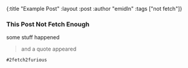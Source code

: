 {:title "Example Post"
 :layout :post
 :author "emidln"
 :tags  ["not fetch"]}

### This Post Not Fetch Enough

some stuff happened

>and a quote appeared

`#2fetch2furious`
